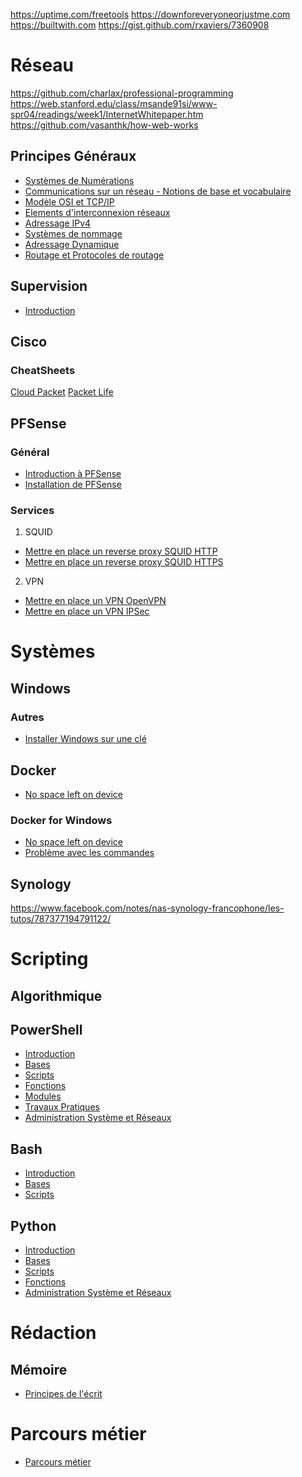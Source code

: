 <!-- TITLE: Accueil -->
<!-- SUBTITLE: Page d'accueil pour les articles en français -->
[//]: # "English"
[//]: # "For English side, please click   [here](http://wiki.maximegy.ovh/english/home)"

https://uptime.com/freetools
https://downforeveryoneorjustme.com
https://builtwith.com
https://gist.github.com/rxaviers/7360908
# Réseau
https://github.com/charlax/professional-programming
https://web.stanford.edu/class/msande91si/www-spr04/readings/week1/InternetWhitepaper.htm
https://github.com/vasanthk/how-web-works
## Principes Généraux
* [Systèmes de Numérations](http://wiki.maximegy.ovh/french/reseau/principes-generaux/1-systemes-de-numeration)
* [Communications sur un réseau - Notions de base et vocabulaire](http://wiki.maximegy.ovh/french/reseau/principes-generaux/2-communications-sur-un-reseau)
* [Modèle OSI et TCP/IP](http://wiki.maximegy.ovh/french/reseau/principes-generaux/3-modele-osi-et-tcp-ip)
* [Elements d'interconnexion réseaux](http://wiki.maximegy.ovh/french/reseau/principes-generaux/4-elements-interconnexion-reseau)
* [Adressage IPv4](http://wiki.maximegy.ovh/french/reseau/principes-generaux/5-adressage-ipv4)
* [Systèmes de nommage](http://wiki.maximegy.ovh/french/reseau/principes-generaux/6-systemes-de-nommage)
* [Adressage Dynamique](http://wiki.maximegy.ovh/french/reseau/principes-generaux/7-adressage-dynamique)
* [Routage et Protocoles de routage](http://wiki.maximegy.ovh/french/reseau/principes-generaux/8-routage-et-protocoles-de-routage)

## Supervision
* [Introduction](http://wiki.maximegy.ovh/french/reseau/supervision)

## Cisco
### CheatSheets
[Cloud Packet](http://cloudpacket.net/cheat-sheets.html)
[Packet Life](http://packetlife.net/library/cheat-sheets/)
## PFSense
### Général
* [Introduction à PFSense](http://wiki.maximegy.ovh/french/reseau/pfsense/introduction-a-pfsense)
* [Installation de PFSense](http://wiki.maximegy.ovh/french/reseau/pfsense/installation-de-pfsense)
### Services
1. SQUID
* [Mettre en place un reverse proxy SQUID HTTP](http://wiki.maximegy.ovh/french/reseau/pfsense/mettre-en-place-un-reverse-proxy-squid-http)
* [Mettre en place un reverse proxy SQUID HTTPS](http://wiki.maximegy.ovh/french/reseau/pfsense/mettre-en-place-un-reverse-proxy-squid-https)
2. VPN
* [Mettre en place un VPN OpenVPN](http://wiki.maximegy.ovh/french/reseau/pfsense/mettre-en-place-un-vpn-openvpn)
* [Mettre en place un VPN IPSec](http://wiki.maximegy.ovh/french/reseau/pfsense/mettre-en-place-un-vpn-ipsec)
# Systèmes
## Windows
[//]: # "### Standard"
[//]: # "### Server"

### Autres
* [Installer Windows sur une clé](https://www.01net.com/astuces/comment-installer-windows-sur-une-cle-usb-pour-l-utiliser-sur-n-importe-quel-pc-1587476.html?fbclid=IwAR1cQzHJGLFwcwxGshLsVfojqEDK5zZNcZhYaKcC5m5DzBV1yqN6UXU0Kow#utm_medium=Social&Xtor=CS2-123463&utm_source=Facebook&Echobox=1545235848)

[//]: # "## Linux"
## Docker
* [No space left on device](http://wiki.maximegy.ovh/french/systemes/docker/introduction)

### Docker for Windows
* [No space left on device](http://wiki.maximegy.ovh/french/systemes/docker/docker-for-windows/no-space-left-on-device)
* [Problème avec les commandes](http://wiki.maximegy.ovh/french/systemes/docker/docker-for-windows/path-problem)

## Synology
https://www.facebook.com/notes/nas-synology-francophone/les-tutos/787377194791122/

[//]: # "## PAAS"

[//]: # "# Sécurité"
# Scripting
## Algorithmique

## PowerShell
* [Introduction](http://wiki.maximegy.ovh/french/scripting/powershell/introduction)
* [Bases](http://wiki.maximegy.ovh/french/scripting/powershell/bases)
* [Scripts](http://wiki.maximegy.ovh/french/scripting/powershell/scripts)
* [Fonctions](http://wiki.maximegy.ovh/french/scripting/powershell/fonctions)
* [Modules](http://wiki.maximegy.ovh/french/scripting/powershell/modules)
* [Travaux Pratiques](http://wiki.maximegy.ovh/french/scripting/powershell/travaux-pratiques)
* [Administration Système et Réseaux](http://wiki.maximegy.ovh/french/scripting/powershell/administration)

## Bash
* [Introduction](http://wiki.maximegy.ovh/french/scripting/bash/introduction)
* [Bases](http://wiki.maximegy.ovh/french/scripting/bash/bases)
* [Scripts](http://wiki.maximegy.ovh/french/scripting/bash/scripts)

## Python
* [Introduction](http://wiki.maximegy.ovh/french/scripting/python/introduction)
* [Bases](http://wiki.maximegy.ovh/french/scripting/python/bases)
* [Scripts](http://wiki.maximegy.ovh/french/scripting/python/scripts)
* [Fonctions](http://wiki.maximegy.ovh/french/scripting/python/fonctions)
* [Administration Système et Réseaux](http://wiki.maximegy.ovh/french/scripting/python/administration)

[//]: # "# Bureautique"
[//]: # "## Powerpoint"
[//]: # "## Word"
[//]: # "# Gestion de Projet"
# Rédaction
## Mémoire
* [Principes de l'écrit](http://wiki.maximegy.ovh/french/redaction/memoire/principes-de-lecrit)


# Parcours métier
* [Parcours métier](http://wiki.maximegy.ovh/french/parcours_metier/parcours_metier)